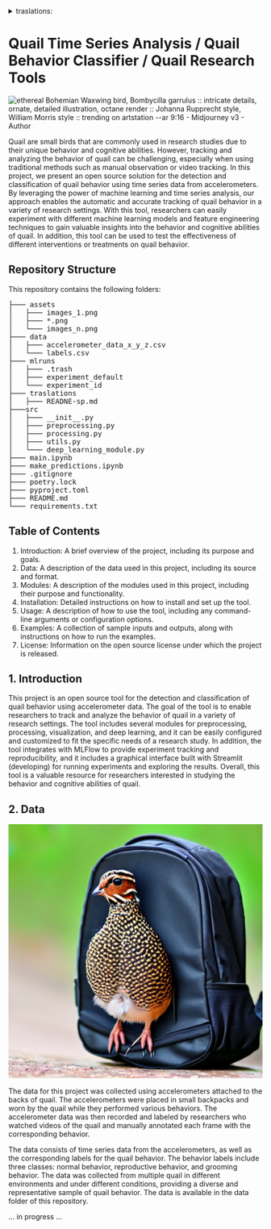 
<details>
<summary>traslations:</summary>
- [Español]( ./README-sp.md )
</details>



# Quail Time Series Analysis / Quail Behavior Classifier / Quail Research Tools


![ethereal Bohemian Waxwing bird, Bombycilla garrulus :: intricate details, ornate, detailed illustration, octane render :: Johanna Rupprecht style, William Morris style :: trending on artstation --ar 9:16 - Midjourney v3 - Author ](https://storage.googleapis.com/dream-machines-output/a21d76a4-dc99-486f-9994-def7021bd6dd/0_0.png)


Quail are small birds that are commonly used in research studies due to their unique behavior and cognitive abilities. However, tracking and analyzing the behavior of quail can be challenging, especially when using traditional methods such as manual observation or video tracking. In this project, we present an open source solution for the detection and classification of quail behavior using time series data from accelerometers. By leveraging the power of machine learning and time series analysis, our approach enables the automatic and accurate tracking of quail behavior in a variety of research settings. With this tool, researchers can easily experiment with different machine learning models and feature engineering techniques to gain valuable insights into the behavior and cognitive abilities of quail. In addition, this tool can be used to test the effectiveness of different interventions or treatments on quail behavior.



## Repository Structure

This repository contains the following folders:

<pre>
├─── assets
│   ├─── images_1.png
│   ├─── *.png
│   └─── images_n.png
├─── data
│   ├─── accelerometer_data_x_y_z.csv
│   └─── labels.csv
├─── mlruns
│   ├─── .trash
│   ├─── experiment_default
│   └─── experiment_id
├─── traslations
│   ├─── READNE-sp.md
├───src
│   ├─── __init__.py
│   ├─── preprocessing.py
│   ├─── processing.py
│   ├─── utils.py
│   └─── deep_learning_module.py
├─── main.ipynb
├─── make_predictions.ipynb
├─── .gitignore
├─── poetry.lock
├─── pyproject.toml
├─── README.md
└─── requirements.txt
</pre>


## Table of Contents

1. Introduction: A brief overview of the project, including its purpose and goals.
2. Data: A description of the data used in this project, including its source and format.
3. Modules: A description of the modules used in this project, including their purpose and functionality.
4. Installation: Detailed instructions on how to install and set up the tool.
5. Usage: A description of how to use the tool, including any command-line arguments or configuration options.
6. Examples: A collection of sample inputs and outputs, along with instructions on how to run the examples.
7. License: Information on the open source license under which the project is released.


## 1. Introduction

This project is an open source tool for the detection and classification of quail behavior using accelerometer data. The goal of the tool is to enable researchers to track and analyze the behavior of quail in a variety of research settings. The tool includes several modules for preprocessing, processing, visualization, and deep learning, and it can be easily configured and customized to fit the specific needs of a research study. In addition, the tool integrates with MLFlow to provide experiment tracking and reproducibility, and it includes a graphical interface built with Streamlit (developing) for running experiments and exploring the results. Overall, this tool is a valuable resource for researchers interested in studying the behavior and cognitive abilities of quail.

## 2. Data

![image generate stable difusion - propmp " a quail with a large backpack"](assets/quail_backpack.png)

The data for this project was collected using accelerometers attached to the backs of quail. The accelerometers were placed in small backpacks and worn by the quail while they performed various behaviors. The accelerometer data was then recorded and labeled by researchers who watched videos of the quail and manually annotated each frame with the corresponding behavior.

The data consists of time series data from the accelerometers, as well as the corresponding labels for the quail behavior. The behavior labels include three classes: normal behavior, reproductive behavior, and grooming behavior. The data was collected from multiple quail in different environments and under different conditions, providing a diverse and representative sample of quail behavior. The data is available in the data folder of this repository.


... in progress ...